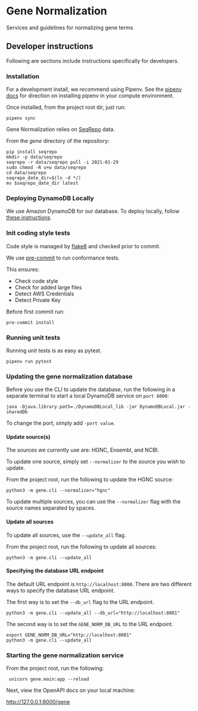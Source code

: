 # Gene Normalization
Services and guidelines for normalizing gene terms

## Developer instructions
Following are sections include instructions specifically for developers.

### Installation
For a development install, we recommend using Pipenv. See the 
[pipenv docs](https://pipenv-fork.readthedocs.io/en/latest/#install-pipenv-today) 
for direction on installing pipenv in your compute environment.
 
Once installed, from the project root dir, just run:

```commandline
pipenv sync
```

Gene Normalization relies on [SeqRepo](https://github.com/biocommons/biocommons.seqrepo) data. 

From the _gene_ directory of the repository:
```commandline
pip install seqrepo
mkdir -p data/seqrepo
seqrepo -r data/seqrepo pull -i 2021-01-29
sudo chmod -R u+w data/seqrepo
cd data/seqrepo
seqrepo_date_dir=$(ls -d */)
mv $seqrepo_date_dir latest
```

### Deploying DynamoDB Locally

We use Amazon DynamoDB for our database. To deploy locally, follow [these instructions](https://docs.aws.amazon.com/amazondynamodb/latest/developerguide/DynamoDBLocal.DownloadingAndRunning.html).

### Init coding style tests

Code style is managed by [flake8](https://github.com/PyCQA/flake8) and checked prior to commit.

We use [pre-commit](https://pre-commit.com/#usage) to run conformance tests.

This ensures:

* Check code style
* Check for added large files
* Detect AWS Credentials
* Detect Private Key

Before first commit run:

```commandline
pre-commit install
```


### Running unit tests

Running unit tests is as easy as pytest.

```commandline
pipenv run pytest
```

### Updating the gene normalization database

Before you use the CLI to update the database, run the following in a separate terminal to start a local DynamoDB service on `port 8000`:

```
java -Djava.library.path=./DynamoDBLocal_lib -jar DynamoDBLocal.jar -sharedDb
```

To change the port, simply add `-port value`.

#### Update source(s)
The sources we currently use are: HGNC, Ensembl, and NCBI.

To update one source, simply set `--normalizer` to the source you wish to update. 

From the project root, run the following to update the HGNC source:

```commandline
python3 -m gene.cli --normalizer="hgnc"
```

To update multiple sources, you can use the `--normalizer` flag with the source names separated by spaces.

#### Update all sources

To update all sources, use the `--update_all` flag. 

From the project root, run the following to update all sources:

```commandline
python3 -m gene.cli --update_all
```

#### Specifying the database URL endpoint
The default URL endpoint is `http://localhost:8000`.
There are two different ways to specify the database URL endpoint. 

The first way is to set the `--db_url` flag to the URL endpoint.
```commandline
python3 -m gene.cli --update_all --db_url="http://localhost:8001"
```
 
The second way is to set the `GENE_NORM_DB_URL` to the URL endpoint.
```commandline
export GENE_NORM_DB_URL="http://localhost:8001"
python3 -m gene.cli --update_all
```

### Starting the gene normalization service
From the project root, run the following:
```commandline
 uvicorn gene.main:app --reload
```

Next, view the OpenAPI docs on your local machine: 

http://127.0.0.1:8000/gene
